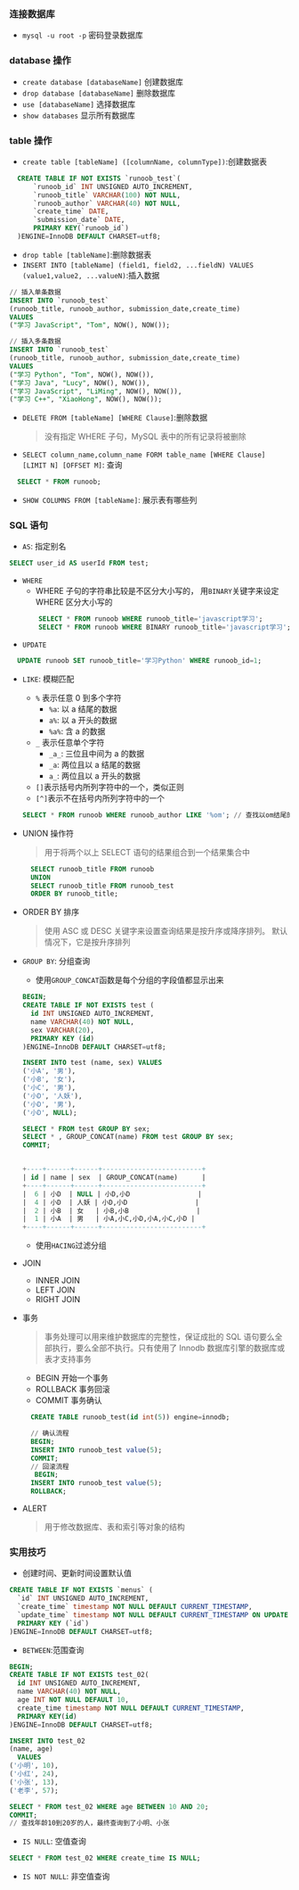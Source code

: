### 连接数据库

- `mysql -u root -p` 密码登录数据库

### database 操作

- `create database [databaseName]` 创建数据库
- `drop database [databaseName]` 删除数据库
- `use [databaseName]` 选择数据库
- `show databases` 显示所有数据库

### table 操作

- `create table [tableName] ([columnName, columnType])`:创建数据表

```sql
  CREATE TABLE IF NOT EXISTS `runoob_test`(
      `runoob_id` INT UNSIGNED AUTO_INCREMENT,
      `runoob_title` VARCHAR(100) NOT NULL,
      `runoob_author` VARCHAR(40) NOT NULL,
      `create_time` DATE,
      `submission_date` DATE,
      PRIMARY KEY(`runoob_id`)
  )ENGINE=InnoDB DEFAULT CHARSET=utf8;
```

- `drop table [tableName]`:删除数据表
- `INSERT INTO [tableName] (field1, field2, ...fieldN) VALUES (value1,value2, ...valueN)`:插入数据

```sql
// 插入单条数据
INSERT INTO `runoob_test`
(runoob_title, runoob_author, submission_date,create_time)
VALUES
("学习 JavaScript", "Tom", NOW(), NOW());

// 插入多条数据
INSERT INTO `runoob_test`
(runoob_title, runoob_author, submission_date,create_time)
VALUES
("学习 Python", "Tom", NOW(), NOW()),
("学习 Java", "Lucy", NOW(), NOW()),
("学习 JavaScript", "LiMing", NOW(), NOW()),
("学习 C++", "XiaoHong", NOW(), NOW());
```

- `DELETE FROM [tableName] [WHERE Clause]`:删除数据
  > 没有指定 WHERE 子句，MySQL 表中的所有记录将被删除
- `SELECT column_name,column_name FORM table_name [WHERE Clause] [LIMIT N] [OFFSET M]`: 查询

```sql
  SELECT * FROM runoob;
```

- `SHOW COLUMNS FROM [tableName]`: 展示表有哪些列

### SQL 语句

- `AS`: 指定别名

```sql
SELECT user_id AS userId FROM test;
```

- `WHERE`
  - WHERE 子句的字符串比较是不区分大小写的， 用`BINARY`关键字来设定 WHERE 区分大小写的
  ```sql
      SELECT * FROM runoob WHERE runoob_title='javascript学习';
      SELECT * FROM runoob WHERE BINARY runoob_title='javascript学习';
  ```
- `UPDATE`
```sql
  UPDATE runoob SET runoob_title='学习Python' WHERE runoob_id=1;
```

- `LIKE`: 模糊匹配

  - `%` 表示任意 0 到多个字符
    - `%a`: 以 a 结尾的数据
    - `a%`: 以 a 开头的数据
    - `%a%`: 含 a 的数据
  - `_` 表示任意单个字符
    - `_a_`: 三位且中间为 a 的数据
    - `_a`: 两位且以 a 结尾的数据
    - `a_`: 两位且以 a 开头的数据
  - `[]`表示括号内所列字符中的一个，类似正则
  - `[^]`表示不在括号内所列字符中的一个

  ```sql
  SELECT * FROM runoob WHERE runoob_author LIKE '%om'; // 查找以om结尾的数据
  ```

- UNION 操作符

  > 用于将两个以上 SELECT 语句的结果组合到一个结果集合中

  ```sql
    SELECT runoob_title FROM runoob
    UNION
    SELECT runoob_title FROM runoob_test
    ORDER BY runoob_title;
  ```

- ORDER BY 排序
  > 使用 ASC 或 DESC 关键字来设置查询结果是按升序或降序排列。 默认情况下，它是按升序排列
- `GROUP BY`: 分组查询

  - 使用`GROUP_CONCAT`函数是每个分组的字段值都显示出来

  ```sql
  BEGIN;
  CREATE TABLE IF NOT EXISTS test (
    id INT UNSIGNED AUTO_INCREMENT,
    name VARCHAR(40) NOT NULL,
    sex VARCHAR(20),
    PRIMARY KEY (id)
  )ENGINE=InnoDB DEFAULT CHARSET=utf8;

  INSERT INTO test (name, sex) VALUES
  ('小A', '男'),
  ('小B', '女'),
  ('小C', '男'),
  ('小D', '人妖'),
  ('小D', '男'),
  ('小D', NULL);

  SELECT * FROM test GROUP BY sex;
  SELECT * , GROUP_CONCAT(name) FROM test GROUP BY sex;
  COMMIT;


  +----+------+------+-------------------------+
  | id | name | sex  | GROUP_CONCAT(name)      |
  +----+------+------+-------------------------+
  |  6 | 小D  | NULL | 小D,小D                 |
  |  4 | 小D  | 人妖 | 小D,小D                 |
  |  2 | 小B  | 女   | 小B,小B                 |
  |  1 | 小A  | 男   | 小A,小C,小D,小A,小C,小D |
  +----+------+------+-------------------------+
  ```

  - 使用`HACING`过滤分组

- JOIN
  - INNER JOIN
  - LEFT JOIN
  - RIGHT JOIN
- 事务

  > 事务处理可以用来维护数据库的完整性，保证成批的 SQL 语句要么全部执行，要么全部不执行。只有使用了 Innodb 数据库引擎的数据库或表才支持事务

  - BEGIN 开始一个事务
  - ROLLBACK 事务回滚
  - COMMIT 事务确认

  ```sql
    CREATE TABLE runoob_test(id int(5)) engine=innodb;

    // 确认流程
    BEGIN;
    INSERT INTO runoob_test value(5);
    COMMIT;
    // 回滚流程
     BEGIN;
    INSERT INTO runoob_test value(5);
    ROLLBACK;
  ```

- ALERT
  > 用于修改数据库、表和索引等对象的结构

### 实用技巧

- 创建时间、更新时间设置默认值

```sql
CREATE TABLE IF NOT EXISTS `menus` (
  `id` INT UNSIGNED AUTO_INCREMENT,
  `create_time` timestamp NOT NULL DEFAULT CURRENT_TIMESTAMP,
  `update_time` timestamp NOT NULL DEFAULT CURRENT_TIMESTAMP ON UPDATE CURRENT_TIMESTAMP,
  PRIMARY KEY (`id`)
)ENGINE=InnoDB DEFAULT CHARSET=utf8;
```

- `BETWEEN`:范围查询

```sql
BEGIN;
CREATE TABLE IF NOT EXISTS test_02(
  id INT UNSIGNED AUTO_INCREMENT,
  name VARCHAR(40) NOT NULL,
  age INT NOT NULL DEFAULT 10,
  create_time timestamp NOT NULL DEFAULT CURRENT_TIMESTAMP,
  PRIMARY KEY(id)
)ENGINE=InnoDB DEFAULT CHARSET=utf8;

INSERT INTO test_02
(name, age)
  VALUES
('小明', 10),
('小红', 24),
('小张', 13),
('老李', 57);

SELECT * FROM test_02 WHERE age BETWEEN 10 AND 20;
COMMIT;
// 查找年龄10到20岁的人，最终查询到了小明、小张
```

- `IS NULL`: 空值查询

```sql
SELECT * FROM test_02 WHERE create_time IS NULL;
```

- `IS NOT NULL`: 非空值查询
